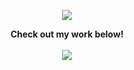 <p align="center">
  <a href="https://github.com/cho2">
    <img src="https://github-readme-stats.vercel.app/api?username=cho2&title_color=222&text_color=777">
  </a>
</p>

<p align="center">
  <strong>Check out my work below!</strong>
  <br><br>
  <a href="https://badges.pufler.dev">
    <img src="https://badges.pufler.dev/commits/daily/cho2?style=flat-square&color=black&logo=github">
  </a>
</p>
